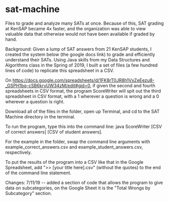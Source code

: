 # sat-machine
Files to grade and analyze many SATs at once. Because of this, SAT grading at KenSAP became 4x faster, and the organization was able to view valuable data that otherwise would not have been available if graded by hand.

Background:
Given a lump of SAT answers from 21 KenSAP students, I created the system below (the google docs link) to grade and efficiently understand their SATs. Using Java skills from my Data Structures and Algorithms class in the Spring of 2019, I built a set of files (a few hundred lines of code) to replicate this spreadsheet in a CSV.

On https://docs.google.com/spreadsheets/d/1FK8rT0JR8h1VxZeEezu8-_GSPH1bq-cSB6kryUW34zM/edit#gid=0, if given the second and fourth spreadsheets in CSV format, the program ScoreWriter will spit out the third spreadsheet in CSV format, with a 1 wherever a question is wrong and a 0 wherever a question is right.

Download all of the files in the folder, open up Terminal, and cd to the SAT Machine directory in the terminal.

To run the program, type this into the command line:
java ScoreWriter [CSV of correct answers] [CSV of student answers].

For the example in the folder, swap the command line arguments with
example_correct_answers.csv and example_student_answers.csv, respectively.

To put the results of the program into a CSV like that in the Google Spreadsheet, add ">> [your title here].csv" (without the quotes) to the end of the command line statement.

Changes:
7/11/19 -- added a section of code that allows the program to give data on subcategories, on the Google Sheet it is the "Total Wrongs by Subcategory" section.
